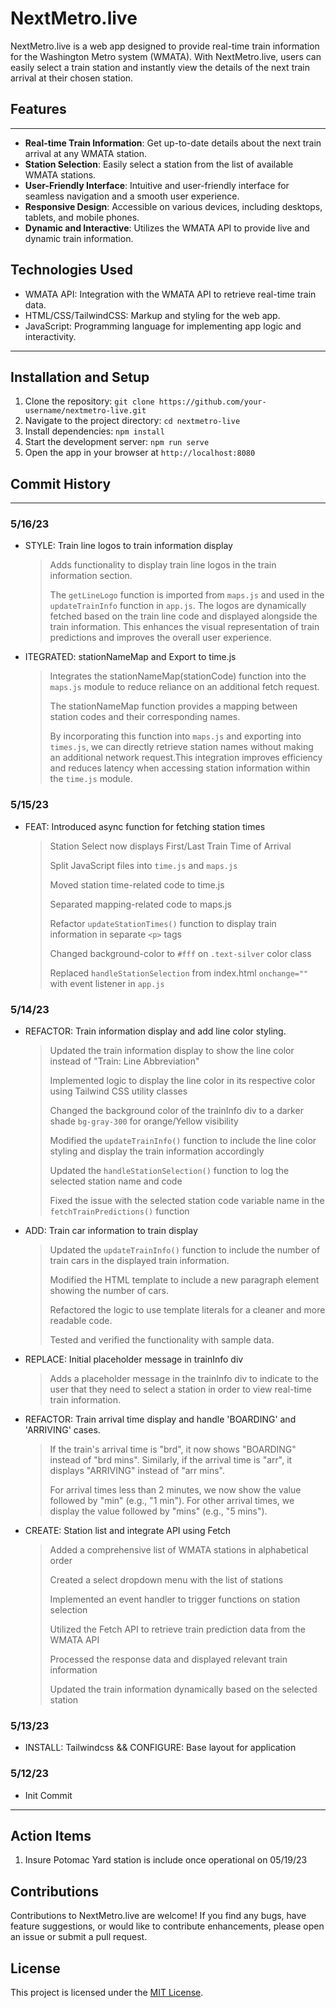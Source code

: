 # NextMetro.live

NextMetro.live is a web app designed to provide real-time train information for the Washington Metro system (WMATA). With NextMetro.live, users can easily select a train station and instantly view the details of the next train arrival at their chosen station.

## Features

___

- **Real-time Train Information**: Get up-to-date details about the next train arrival at any WMATA station.
- **Station Selection**: Easily select a station from the list of available WMATA stations.
- **User-Friendly Interface**: Intuitive and user-friendly interface for seamless navigation and a smooth user experience.
- **Responsive Design**: Accessible on various devices, including desktops, tablets, and mobile phones.
- **Dynamic and Interactive**: Utilizes the WMATA API to provide live and dynamic train information.

## Technologies Used

- WMATA API: Integration with the WMATA API to retrieve real-time train data.
- HTML/CSS/TailwindCSS: Markup and styling for the web app.
- JavaScript: Programming language for implementing app logic and interactivity.

___

## Installation and Setup

1. Clone the repository: `git clone https://github.com/your-username/nextmetro-live.git`
2. Navigate to the project directory: `cd nextmetro-live`
3. Install dependencies: `npm install`
4. Start the development server: `npm run serve`
5. Open the app in your browser at `http://localhost:8080`

## Commit History

___

### 5/16/23

- STYLE: Train line logos to train information display
   >Adds functionality to display train line logos in the train information section.
   >
   >The `getLineLogo` function is imported from `maps.js` and used in the `updateTrainInfo` function in `app.js`. The logos are dynamically fetched based on the train line code and displayed alongside the train information. This enhances the visual representation of train predictions and improves the overall user experience.

- ITEGRATED: stationNameMap and Export to time.js
   >Integrates the stationNameMap(stationCode) function into the `maps.js` module to reduce reliance on an additional fetch request.
   >
   > The stationNameMap function provides a mapping between station codes and their corresponding names.
   >
   > By incorporating this function into `maps.js` and exporting into `times.js`, we can directly retrieve station names without making an additional network request.This integration improves efficiency and reduces latency when accessing station information within the `time.js` module.

### 5/15/23

- FEAT: Introduced async function for fetching station times
   >Station Select now displays First/Last Train Time of Arrival
   >
   >Split JavaScript files into `time.js` and `maps.js`
   >
   >Moved station time-related code to time.js
   >
   >Separated mapping-related code to maps.js
   >
   >Refactor `updateStationTimes()` function to display train information in separate `<p>` tags
   >
   >Changed background-color to `#fff` on `.text-silver` color class
   >
   >Replaced `handleStationSelection` from index.html `onchange=""` with event listener in `app.js`

### 5/14/23

- REFACTOR: Train information display and add line color styling.
   >Updated the train information display to show the line color instead of "Train: Line Abbreviation"
   >
   > Implemented logic to display the line color in its respective color using Tailwind CSS utility classes
   >
   > Changed the background color of the trainInfo div to a darker shade `bg-gray-300` for orange/Yellow visibility
   >
   > Modified the `updateTrainInfo()` function to include the line color styling and display the train information accordingly
   >
   > Updated the `handleStationSelection()` function to log the selected station name and code
   >
   > Fixed the issue with the selected station code variable name in the `fetchTrainPredictions()` function
   >

- ADD: Train car information to train display
   >Updated the `updateTrainInfo()` function to include the number of train cars in the displayed train information.
   >
   >Modified the HTML template to include a new paragraph element showing the number of cars.
   >
   >Refactored the logic to use template literals for a cleaner and more readable code.
   >
   >Tested and verified the functionality with sample data.

- REPLACE: Initial placeholder message in trainInfo div
   > Adds a placeholder message in the trainInfo div to indicate to the user that they need to select a station in order to view real-time train information.

- REFACTOR: Train arrival time display and handle 'BOARDING' and 'ARRIVING' cases.
   >If the train's arrival time is "brd", it now shows "BOARDING" instead of "brd mins". Similarly, if the arrival time is "arr", it displays "ARRIVING" instead of "arr mins".
   >
   >For arrival times less than 2 minutes, we now show the value followed by "min" (e.g., "1 min"). For other arrival times, we display the value followed by "mins" (e.g., "5 mins").

- CREATE: Station list and integrate API using Fetch
   >Added a comprehensive list of WMATA stations in alphabetical order
   >
   >Created a select dropdown menu with the list of stations
   >
   >Implemented an event handler to trigger functions on station selection
   >
   >Utilized the Fetch API to retrieve train prediction data from the WMATA API
   >
   >Processed the response data and displayed relevant train information
   >
   >Updated the train information dynamically based on the selected station

### 5/13/23

- INSTALL: Tailwindcss && CONFIGURE: Base layout for application

### 5/12/23

- Init Commit

___

## Action Items

1. Insure Potomac Yard station is include once operational on 05/19/23

## Contributions

Contributions to NextMetro.live are welcome! If you find any bugs, have feature suggestions, or would like to contribute enhancements, please open an issue or submit a pull request.

## License

This project is licensed under the [MIT License](LICENSE).
